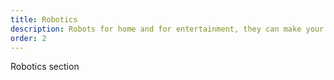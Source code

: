 ```yaml
---
title: Robotics
description: Robots for home and for entertainment, they can make your home even smarter
order: 2
---
```

Robotics section
